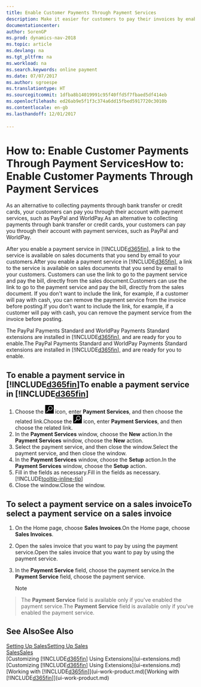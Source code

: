 ```yaml
---
title: Enable Customer Payments Through Payment Services
description: Make it easier for customers to pay their invoices by enabling payment services.
documentationcenter: 
author: SorenGP
ms.prod: dynamics-nav-2018
ms.topic: article
ms.devlang: na
ms.tgt_pltfrm: na
ms.workload: na
ms.search.keywords: online payment
ms.date: 07/07/2017
ms.author: sgroespe
ms.translationtype: HT
ms.sourcegitcommit: 1dfba8b14019991c95f40ffd5f7fbaed5df414eb
ms.openlocfilehash: ed26ab9e5f1f3c374a6dd15fbed5917720c3010b
ms.contentlocale: en-gb
ms.lasthandoff: 12/01/2017

---
```

# <a name="how-to-enable-customer-payments-through-payment-services"></a><span data-ttu-id="e18ba-103">How to: Enable Customer Payments Through Payment Services</span><span class="sxs-lookup"><span data-stu-id="e18ba-103">How to: Enable Customer Payments Through Payment Services</span></span>
<span data-ttu-id="e18ba-104">As an alternative to collecting payments through bank transfer or credit cards, your customers can pay you through their account with payment services, such as PayPal and WorldPay.</span><span class="sxs-lookup"><span data-stu-id="e18ba-104">As an alternative to collecting payments through bank transfer or credit cards, your customers can pay you through their account with payment services, such as PayPal and WorldPay.</span></span>  

<span data-ttu-id="e18ba-105">After you enable a payment service in [!INCLUDE[d365fin](includes/d365fin_md.md)], a link to the service is available on sales documents that you send by email to your customers.</span><span class="sxs-lookup"><span data-stu-id="e18ba-105">After you enable a payment service in [!INCLUDE[d365fin](includes/d365fin_md.md)], a link to the service is available on sales documents that you send by email to your customers.</span></span> <span data-ttu-id="e18ba-106">Customers can use the link to go to the payment service and pay the bill, directly from the sales document.</span><span class="sxs-lookup"><span data-stu-id="e18ba-106">Customers can use the link to go to the payment service and pay the bill, directly from the sales document.</span></span> <span data-ttu-id="e18ba-107">If you don't want to include the link, for example, if a customer will pay with cash, you can remove the payment service from the invoice before posting.</span><span class="sxs-lookup"><span data-stu-id="e18ba-107">If you don't want to include the link, for example, if a customer will pay with cash, you can remove the payment service from the invoice before posting.</span></span>  

<span data-ttu-id="e18ba-108">The PayPal Payments Standard and WorldPay Payments Standard extensions are installed in [!INCLUDE[d365fin](includes/d365fin_md.md)], and are ready for you to enable.</span><span class="sxs-lookup"><span data-stu-id="e18ba-108">The PayPal Payments Standard and WorldPay Payments Standard extensions are installed in [!INCLUDE[d365fin](includes/d365fin_md.md)], and are ready for you to enable.</span></span>  

## <a name="to-enable-a-payment-service-in-included365finincludesd365finmdmd"></a><span data-ttu-id="e18ba-109">To enable a payment service in [!INCLUDE[d365fin](includes/d365fin_md.md)]</span><span class="sxs-lookup"><span data-stu-id="e18ba-109">To enable a payment service in [!INCLUDE[d365fin](includes/d365fin_md.md)]</span></span>
1. <span data-ttu-id="e18ba-110">Choose the ![Search for Page or Report](media/ui-search/search_small.png "Search for Page or Report icon") icon, enter **Payment Services**, and then choose the related link.</span><span class="sxs-lookup"><span data-stu-id="e18ba-110">Choose the ![Search for Page or Report](media/ui-search/search_small.png "Search for Page or Report icon") icon, enter **Payment Services**, and then choose the related link.</span></span>  
2. <span data-ttu-id="e18ba-111">In the **Payment Services** window, choose the **New** action.</span><span class="sxs-lookup"><span data-stu-id="e18ba-111">In the **Payment Services** window, choose the **New** action.</span></span>  
3. <span data-ttu-id="e18ba-112">Select the payment service, and then close the window.</span><span class="sxs-lookup"><span data-stu-id="e18ba-112">Select the payment service, and then close the window.</span></span>  
4. <span data-ttu-id="e18ba-113">In the **Payment Services** window, choose the **Setup** action.</span><span class="sxs-lookup"><span data-stu-id="e18ba-113">In the **Payment Services** window, choose the **Setup** action.</span></span>  
5. <span data-ttu-id="e18ba-114">Fill in the fields as necessary.</span><span class="sxs-lookup"><span data-stu-id="e18ba-114">Fill in the fields as necessary.</span></span> [!INCLUDE[tooltip-inline-tip](includes/tooltip-inline-tip_md.md)]  
6. <span data-ttu-id="e18ba-115">Close the window.</span><span class="sxs-lookup"><span data-stu-id="e18ba-115">Close the window.</span></span>  

## <a name="to-select-a-payment-service-on-a-sales-invoice"></a><span data-ttu-id="e18ba-116">To select a payment service on a sales invoice</span><span class="sxs-lookup"><span data-stu-id="e18ba-116">To select a payment service on a sales invoice</span></span>
1. <span data-ttu-id="e18ba-117">On the Home page, choose **Sales Invoices**.</span><span class="sxs-lookup"><span data-stu-id="e18ba-117">On the Home page, choose **Sales Invoices**.</span></span>  
2. <span data-ttu-id="e18ba-118">Open the sales invoice that you want to pay by using the payment service.</span><span class="sxs-lookup"><span data-stu-id="e18ba-118">Open the sales invoice that you want to pay by using the payment service.</span></span>  
3. <span data-ttu-id="e18ba-119">In the **Payment Service** field, choose the payment service.</span><span class="sxs-lookup"><span data-stu-id="e18ba-119">In the **Payment Service** field, choose the payment service.</span></span>  

    > [!NOTE]  
>   <span data-ttu-id="e18ba-120">The **Payment Service** field is available only if you've enabled the payment service.</span><span class="sxs-lookup"><span data-stu-id="e18ba-120">The **Payment Service** field is available only if you've enabled the payment service.</span></span>  

## <a name="see-also"></a><span data-ttu-id="e18ba-121">See Also</span><span class="sxs-lookup"><span data-stu-id="e18ba-121">See Also</span></span>  
[<span data-ttu-id="e18ba-122">Setting Up Sales</span><span class="sxs-lookup"><span data-stu-id="e18ba-122">Setting Up Sales</span></span>](sales-setup-sales.md)  
[<span data-ttu-id="e18ba-123">Sales</span><span class="sxs-lookup"><span data-stu-id="e18ba-123">Sales</span></span>](sales-manage-sales.md)  
<span data-ttu-id="e18ba-124">[Customizing [!INCLUDE[d365fin](includes/d365fin_md.md)] Using Extensions](ui-extensions.md)</span><span class="sxs-lookup"><span data-stu-id="e18ba-124">[Customizing [!INCLUDE[d365fin](includes/d365fin_md.md)] Using Extensions](ui-extensions.md)</span></span>  
<span data-ttu-id="e18ba-125">[Working with [!INCLUDE[d365fin](includes/d365fin_md.md)]](ui-work-product.md)</span><span class="sxs-lookup"><span data-stu-id="e18ba-125">[Working with [!INCLUDE[d365fin](includes/d365fin_md.md)]](ui-work-product.md)</span></span>  

